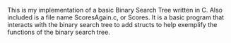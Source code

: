 This is my implementation of a basic Binary Search Tree written in C. Also included is a file name ScoresAgain.c, or Scores. It is a basic program that interacts with the binary search tree to add structs to help exemplify the functions of the binary search tree.
